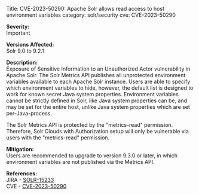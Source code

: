 Title: CVE-2023-50290: Apache Solr allows read access to host environment variables
category: solr/security
cve: CVE-2023-50290

**Severity:**  
Important

**Versions Affected:**  
Solr 9.0 to 9.2.1

**Description:**  
Exposure of Sensitive Information to an Unauthorized Actor vulnerability in Apache Solr.
The Solr Metrics API publishes all unprotected environment variables available to each Apache Solr instance.
Users are able to specify which environment variables to hide, however, the default list is designed to work for known secret Java system properties.
Environment variables cannot be strictly defined in Solr, like Java system properties can be, and may be set for the entire host, unlike Java system properties which are set per-Java-process.

The Solr Metrics API is protected by the "metrics-read" permission.
Therefore, Solr Clouds with Authorization setup will only be vulnerable via users with the "metrics-read" permission.

**Mitigation:**  
Users are recommended to upgrade to version 9.3.0 or later, in which environment variables are not published via the Metrics API.

**References:**  
JIRA - [SOLR-15233](https://issues.apache.org/jira/browse/SOLR-16808)  
CVE - [CVE-2023-50290](https://nvd.nist.gov/vuln/detail/CVE-2023-50290)
